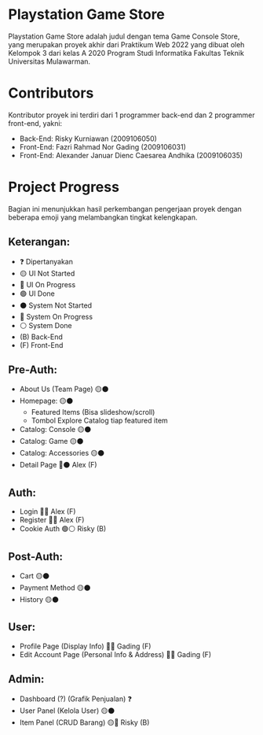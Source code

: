 # Playstation Game Store
Playstation Game Store adalah judul dengan tema Game Console Store, yang merupakan proyek akhir dari Praktikum Web 2022 yang dibuat oleh Kelompok 3 dari kelas A 2020 Program Studi Informatika Fakultas Teknik Universitas Mulawarman.

# Contributors
Kontributor proyek ini terdiri dari 1 programmer back-end dan 2 programmer front-end, yakni:
- Back-End: Risky Kurniawan (2009106050)
- Front-End: Fazri Rahmad Nor Gading (2009106031)
- Front-End: Alexander Januar Dienc Caesarea Andhika (2009106035)

# Project Progress
Bagian ini menunjukkan hasil perkembangan pengerjaan proyek dengan beberapa emoji yang melambangkan tingkat kelengkapan.
## Keterangan:
- ❓ Dipertanyakan
- 🟡 UI Not Started
- 🔵 UI On Progress
- 🟢 UI Done
- ⚫ System Not Started
- 🔘 System On Progress
- ⚪ System Done
- (B) Back-End
- (F) Front-End

## Pre-Auth:
- About Us (Team Page) 🟡⚫
- Homepage: 🟡⚫
  - Featured Items (Bisa slideshow/scroll) 
  - Tombol Explore Catalog tiap featured item 
- Catalog: Console 🟡⚫
- Catalog: Game 🟡⚫
- Catalog: Accessories 🟡⚫
- Detail Page 🔵⚫ Alex (F)

## Auth:
- Login 🔵🔘 Alex (F)
- Register 🔵🔘 Alex (F)
- Cookie Auth 🟢⚪ Risky (B)

## Post-Auth:
- Cart 🟡⚫
- Payment Method 🟡⚫
- History 🟡⚫

## User:
- Profile Page (Display Info) 🔵🔘 Gading (F)
- Edit Account Page (Personal Info & Address) 🔵🔘 Gading (F)

## Admin:
- Dashboard (?) (Grafik Penjualan) ❓ 
- User Panel (Kelola User) 🟡⚫
- Item Panel (CRUD Barang) 🟡🔘 Risky (B)

